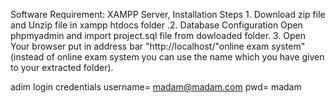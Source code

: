 Software Requirement: XAMPP Server, Installation Steps 1. Download zip file and Unzip file in xampp htdocs folder .2. Database Configuration Open phpmyadmin and import project.sql file from dowloaded folder. 3. Open Your browser put in address bar  "http://localhost/"online exam system" (instead of online exam system you can use the name which you have given to your extracted folder).


adim login credentials
username= madam@madam.com
pwd= madam

